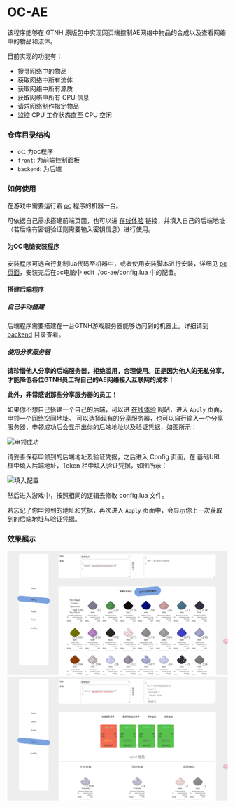 # OC-AE

该程序能够在 GTNH 原版包中实现网页端控制AE网络中物品的合成以及查看网络中的物品和流体。

目前实现的功能有：

* 搜寻网络中的物品
* 获取网络中所有流体
* 获取网络中所有源质
* 获取网络中所有 CPU 信息
* 请求网络制作指定物品
* 监控 CPU 工作状态直至 CPU 空闲

### 仓库目录结构

* `oc`: 为oc程序
* `front`: 为前端控制面板
* `backend`: 为后端

### 如何使用


在游戏中需要运行着 [oc](./oc) 程序的机器一台。

可依据自己需求搭建前端页面，也可以进 [在线体验](https://blog.smileyik.eu.org/oc-ae/) 链接，并填入自己的后端地址（若后端有密钥验证则需要输入密钥信息）进行使用。

#### 为OC电脑安装程序

安装程序可选自行复制lua代码至机器中，或者使用安装脚本进行安装，详细见 [oc页面](./oc/README.MD)，安装完后在oc电脑中 edit ./oc-ae/config.lua 中的配置。

#### 搭建后端程序

##### 自己手动搭建

后端程序需要搭建在一台GTNH游戏服务器能够访问到的机器上。详细请到 [backend](./backend) 目录查看。

##### 使用分享服务器

**请珍惜他人分享的后端服务器，拒绝滥用，合理使用。正是因为他人的无私分享，才能降低各位GTNH员工将自己的AE网络接入互联网的成本！**

**此外，非常感谢那些分享服务器的员工！**

如果你不想自己搭建一个自己的后端，可以进 [在线体验](https://blog.smileyik.eu.org/oc-ae/) 网站，进入 `Apply` 页面，申领一个网络空间地址。
可以选择现有的分享服务器，也可以自行输入一个分享服务器，申领成功后会显示出你的后端地址以及验证凭据，如图所示：

![申领成功](./3.png)

请妥善保存申领到的后端地址及验证凭据，之后进入 Config 页面，在 基础URL 框中填入后端地址，Token 栏中填入验证凭据，如图所示：

![填入配置](./4.png)

然后进入游戏中，按照相同的逻辑去修改 config.lua 文件。

若忘记了你申领到的地址和凭据，再次进入 `Apply` 页面中，会显示你上一次获取到的后端地址与验证凭据。

### 效果展示

![cpus](./docs/1.png)
![items](./docs/2.png)

